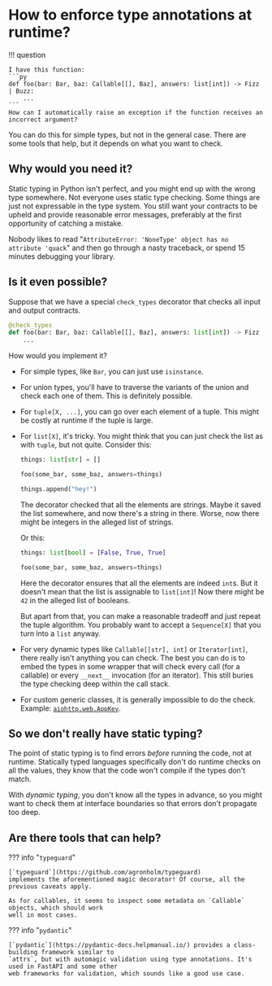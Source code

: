 # How to enforce type annotations at runtime?

!!! question

    I have this function:
    ```py
    def foo(bar: Bar, baz: Callable[[], Baz], answers: list[int]) -> Fizz | Buzz:
        ...
    ```
    How can I automatically raise an exception if the function receives an incorrect argument?

You can do this for simple types, but not in the general case. There are some tools that help, but
it depends on what you want to check.

## Why would you need it?

Static typing in Python isn't perfect, and you might end up with the wrong type somewhere. Not everyone uses
static type checking. Some things are just not expressable in the type system. You still want your contracts
to be upheld and provide reasonable error messages, preferably at the first opportunity of catching a mistake.

Nobody likes to read "`AttributeError: 'NoneType' object has no attribute 'quack`" and then go through a nasty
traceback, or spend 15 minutes debugging your library.

## Is it even possible?

Suppose that we have a special `check_types` decorator that checks all input and output contracts.

```py
@check_types
def foo(bar: Bar, baz: Callable[[], Baz], answers: list[int]) -> Fizz | Buzz:
    ...
```

How would you implement it?

- For simple types, like `Bar`, you can just use `isinstance`.
- For union types, you'll have to traverse the variants of the union and check each one of them.
    This is definitely possible.
- For `tuple[X, ...]`, you can go over each element of a tuple. This might be costly at runtime if
    the tuple is large.
- For `list[X]`, it's tricky. You might think that you can just check the list as with `tuple`, but
    not quite. Consider this:

    ```py
    things: list[str] = []

    foo(some_bar, some_baz, answers=things)

    things.append("hey!")
    ```
    The decorator checked that all the elements are strings. Maybe it saved the list somewhere, and now
    there's a string in there. Worse, now there might be integers in the alleged list of strings.

    Or this:
    ```py
    things: list[bool] = [False, True, True]

    foo(some_bar, some_baz, answers=things)
    ```
    Here the decorator ensures that all the elements are indeed `int`s. But it doesn't mean that the list
    is assignable to `list[int]`! Now there might be `42` in the alleged list of booleans.

    But apart from that, you can make a reasonable tradeoff and just repeat the tuple algorithm.
    You probably want to accept a `Sequence[X]` that you turn into a `list` anyway.
- For very dynamic types like `Callable[[str], int]` or `Iterator[int]`, there really isn't anything
    you can check. The best you can do is to embed the types in some wrapper that will check every call
    (for a callable) or every `__next__` invocation (for an iterator). This still buries the type checking
    deep within the call stack.
- For custom generic classes, it is generally impossible to do the check. Example:
    [`aiohttp.web.AppKey`](https://docs.aiohttp.org/en/latest/web_reference.html#appkey).


## So we don't really have static typing?

The point of static typing is to find errors _before_ running the code, not at runtime. Statically typed
languages specifically don't do runtime checks on all the values, they know that the code won't
compile if the types don't match.

With _dynamic typing_, you don't know all the types in advance, so you might want to check them at
interface boundaries so that errors don't propagate too deep.

## Are there tools that can help?

??? info "`typeguard`"

    [`typeguard`](https://github.com/agronholm/typeguard)
    implements the aforementioned magic decorator! Of course, all the previous caveats apply.

    As for callables, it seems to inspect some metadata on `Callable` objects, which should work
    well in most cases.


??? info "`pydantic`"

    [`pydantic`](https://pydantic-docs.helpmanual.io/) provides a class-building framework similar to
    `attrs`, but with automagic validation using type annotations. It's used in FastAPI and some other
    web frameworks for validation, which sounds like a good use case.
